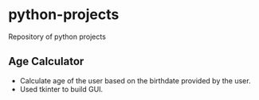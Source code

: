 # python-projects
Repository of python projects

## Age Calculator
- Calculate age of the user based on the birthdate provided by the user.
- Used tkinter to build GUI.
